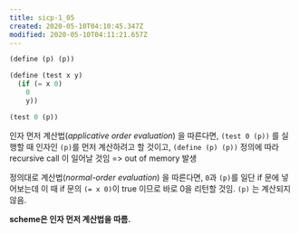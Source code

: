 ```yaml
---
title: sicp-1_05
created: 2020-05-10T04:10:45.347Z
modified: 2020-05-10T04:11:21.657Z
---
```


```lisp
(define (p) (p))

(define (test x y)
  (if (= x 0)
    0
    y))

(test 0 (p))
```

인자 먼저 계산법(_applicative order evaluation_) 을 따른다면, `(test 0 (p))` 를 실행할 때 인자인 `(p)`를 먼저 계산하려고 할 것이고, `(define (p) (p))` 정의에 따라 recursive call 이 일어날 것임 => out of memory 발생

정의대로 계산법(_normal-order evaluation_) 을 따른다면, `0`과 `(p)`를 일단 if 문에 넣어보는데 이 때 if 문의 `(= x 0)`이 true 이므로 바로 0을 리턴할 것임. `(p)` 는 계산되지 않음.

**scheme은 인자 먼저 계산법을 따름.**
